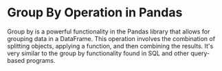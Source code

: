 # Group By Operation in Pandas

Group by is a powerful functionality in the Pandas library that allows for grouping data in a DataFrame. This operation involves the combination of splitting objects, applying a function, and then combining the results. It's very similar to the group by functionality found in SQL and other query-based programs.
